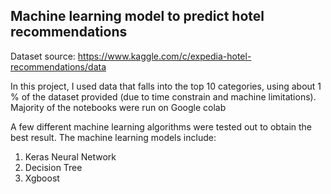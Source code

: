 ## Machine learning model to predict hotel recommendations

Dataset source: https://www.kaggle.com/c/expedia-hotel-recommendations/data

In this project, I used data that falls into the top 10 categories, using about 1 % of the dataset provided (due to time constrain and machine limitations). Majority of the notebooks were run on Google colab

A few different machine learning algorithms were tested out to obtain the best result. The machine learning models include:
1) Keras Neural Network
2) Decision Tree
3) Xgboost
